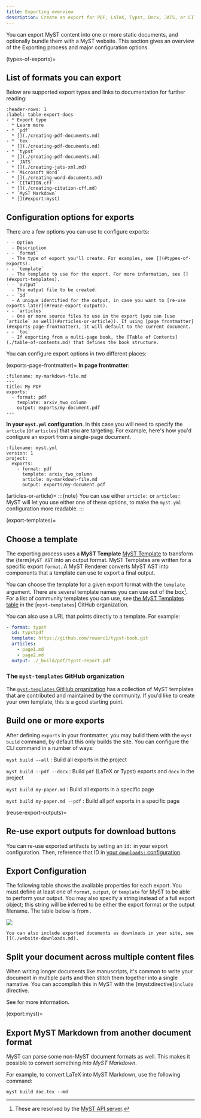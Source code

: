 ```yaml
---
title: Exporting overview
description: Create an export for PDF, LaTeX, Typst, Docx, JATS, or CITATION.cff in your page or project frontmatter, and use `myst build` to build the export.
---
```


You can export MyST content into one or more static documents, and optionally bundle them with a MyST website. This section gives an overview of the Exporting process and major configuration options.

(types-of-exports)=
## List of formats you can export

Below are supported export types and links to documentation for further reading:

```{list-table} Frontmatter Export Formats
:header-rows: 1
:label: table-export-docs
- * Export type
  * Learn more
- * `pdf`
  * [](./creating-pdf-documents.md)
- * `tex`
  * [](./creating-pdf-documents.md)
- * `typst`
  * [](./creating-pdf-documents.md)
- * `JATS`
  * [](./creating-jats-xml.md)
- * `Microsoft Word`
  * [](./creating-word-documents.md)
- * `CITATION.cff`
  * [](./creating-citation-cff.md)
- * `MyST Markdown`
  * [](#export:myst)
```

## Configuration options for exports

There are a few options you can use to configure exports:

```{list-table}
- - Option
  - Description
- - `format`
  - The type of export you'll create. For examples, see [](#types-of-exports).
- - `template`
  - The template to use for the export. For more information, see [](#export-templates).
- - `output`
  - The output file to be created.
- - `id`
  - A unique identified for the output, in case you want to [re-use exports later](#reuse-export-outputs).
- - `articles`
  - One or more source files to use in the export (you can [use `article` as well](#articles-or-article)). If using [page frontmatter](#exports-page-frontmatter), it will default to the current document.
- - `toc`
  - If exporting from a multi-page book, the [Table of Contents](./table-of-contents.md) that defines the book structure.
```

You can configure export options in two different places:

(exports-page-frontmatter)=
**In page frontmatter**:

```{code-block} yaml
:filename: my-markdown-file.md
---
title: My PDF
exports:
  - format: pdf
    template: arxiv_two_column
    output: exports/my-document.pdf
---
```

**In your `myst.yml` configuration**. In this case you will need to specify the `article` (or `articles`) that you are targeting. For example, here's how you'd configure an export from a single-page document.

```{code-block} yaml
:filename: myst.yml
version: 1
project:
  exports:
    - format: pdf
      template: arxiv_two_column
      article: my-markdown-file.md
      output: exports/my-document.pdf
```

(articles-or-article)=
:::{note} You can use either `article:` or `articles:`
MyST will let you use either one of these options, to make the `myst.yml` configuration more readable.
:::

(export-templates)=
## Choose a template

The exporting process uses a **MyST Template** [MyST Template](https://github.com/myst-templates) to transform the {term}`MyST AST` into an output format. MyST Templates are written for a specific export `format`. A MyST Renderer converts MyST AST into components that a template can use to export a final output.

You can choose the template for a given export format with the `template` argument.
There are several template names you can use out of the box[^api-server].
For a list of community templates you can use, see [the MyST Templates table](https://github.com/myst-templates#templates) in the [`myst-templates`] GitHub organization.

[^api-server]: These are resolved by the [MyST API server](#myst-api-server).

You can also use a URL that points directly to a template. For example:

```yaml
- format: typst
  id: typstpdf
  template: https://github.com/rowanc1/typst-book.git
  articles:
    - page1.md
    - page2.md
  output: ./_build/pdf/typst-report.pdf
```

### The `myst-templates` GitHub organization

The [`myst-templates` GitHub organization](https://github.com/myst-templates) has a collection of MyST templates that are contributed and maintained by the community. If you'd like to create your own template, this is a good starting point.

## Build one or more exports

After defining `exports` in your frontmatter, you may build them with the `myst build` command, by default this only builds the site.
You can configure the CLI command in a number of ways:

`myst build --all`
: Build all exports in the project

`myst build --pdf --docx`
: Build `pdf` (LaTeX or Typst) exports and `docx` in the project

`myst build my-paper.md`
: Build all exports in a specific page

`myst build my-paper.md --pdf`
: Build all `pdf` exports in a specific page

(reuse-export-outputs)=
## Re-use export outputs for download buttons

You can re-use exported artifacts by setting an `id:` in your export configuration.
Then, reference that ID in [your `downloads:` configuration](#download-link).

## Export Configuration

The following table shows the available properties for each export. You must define at least one of `format`, `output`, or `template` for MyST to be able to perform your output. You may also specify a string instead of a full export object; this string will be inferred to be either the export format or the output filename. The table below is from [](#frontmatter:exports).

![](#table-frontmatter-exports)

```{seealso} Exposing Exports as Downloads
You can also include exported documents as downloads in your site, see [](./website-downloads.md).
```

## Split your document across multiple content files

When writing longer documents like manuscripts, it's common to write your document in multiple parts and then stitch them together into a single narrative.
You can accomplish this in MyST with the {myst:directive}`include` directive.

See [](#docs:include) for more information.

(export:myst)=

## Export MyST Markdown from another document format

MyST can parse some non-MyST document formats as well.
This makes it possible to convert something _into MyST Markdown_.

For example, to convert LaTeX into MyST Markdown, use the following command:

```
myst build doc.tex --md
```
